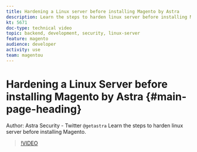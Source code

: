 ```yaml
---
title: Hardening a Linux server before installing Magento by Astra
description: Learn the steps to harden linux server before installing Magento.
kt: 5671
doc-type: technical video
topic: backend, development, security, linux-server
feature: magento
audience: developer
activity: use
team: magentou
---
```


# Hardening a Linux Server before installing Magento by Astra {#main-page-heading}

Author: Astra Security - Twitter `@getastra`
Learn the steps to harden linux server before installing Magento.

>[!VIDEO](https://video.tv.adobe.com/v/35824?quality=12&learn=on)

